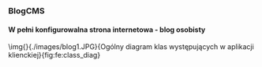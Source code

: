 ### BlogCMS

#### W pełni konfigurowalna strona internetowa - blog osobisty

\img{}{./images/blog1.JPG}{Ogólny diagram klas występujących w aplikacji klienckiej}{fig:fe:class_diag}
